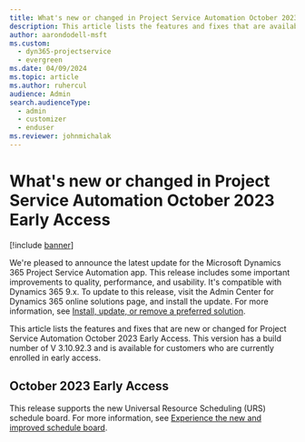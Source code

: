 ```yaml
---
title: What's new or changed in Project Service Automation October 2023 Early Access
description: This article lists the features and fixes that are available in Microsoft Dynamics 365 Project Service Automation October 2023 Early Access.
author: aarondodell-msft
ms.custom: 
  - dyn365-projectservice
  - evergreen
ms.date: 04/09/2024
ms.topic: article
ms.author: ruhercul
audience: Admin
search.audienceType: 
  - admin
  - customizer
  - enduser
ms.reviewer: johnmichalak
---
```


# What's new or changed in Project Service Automation October 2023 Early Access

[!include [banner](../includes/psa-now-project-operations.md)]

We're pleased to announce the latest update for the Microsoft Dynamics 365 Project Service Automation app. This release includes some important improvements to quality, performance, and usability. It's compatible with Dynamics 365 9.x. To update to this release, visit the Admin Center for Dynamics 365 online solutions page, and install the update. For more information, see [Install, update, or remove a preferred solution](/power-platform/admin/install-remove-preferred-solution).

This article lists the features and fixes that are new or changed for Project Service Automation October 2023 Early Access. This version has a build number of V 3.10.92.3 and is available for customers who are currently enrolled in early access.

## October 2023 Early Access

This release supports the new Universal Resource Scheduling (URS) schedule board. For more information, see [Experience the new and improved schedule board](/dynamics365/field-service/preview-schedule-board).


